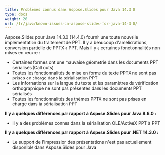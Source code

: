 ```yaml
---
title: Problèmes connus dans Aspose.Slides pour Java 14.3.0
type: docs
weight: 20
url: /fr/java/known-issues-in-aspose-slides-for-java-14-3-0/
---
```


Aspose.Slides pour Java 14.3.0 (14.4.0) fournit une toute nouvelle implémentation du traitement de PPT. Il y a beaucoup d'améliorations, conversion partielle de PPTX à PPT. Mais il y a certaines fonctionnalités non mises en œuvre :

- Certaines formes ont une mauvaise géométrie dans les documents PPT sérialisés (Call outs)
- Toutes les fonctionnalités de mise en forme du texte PPTX ne sont pas prises en charge dans la sérialisation PPT
- Les informations sur la langue du texte et les paramètres de vérification orthographique ne sont pas présentes dans les documents PPT sérialisés
- Toutes les fonctionnalités des thèmes PPTX ne sont pas prises en charge dans la sérialisation PPT

**Il y a quelques différences par rapport à Aspose.Slides pour Java 8.6.0 :**

- Il y a des problèmes connus dans la sérialisation OLE/ActiveX PPT à PPT

**Il y a quelques différences par rapport à Aspose.Slides pour .NET 14.3.0 :**

- Le support de l'impression des présentations n'est pas actuellement disponible dans Aspose.Slides pour Java